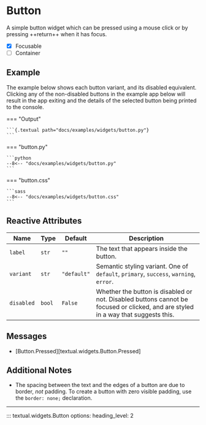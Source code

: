 # Button


A simple button widget which can be pressed using a mouse click or by pressing ++return++
when it has focus.

- [x] Focusable
- [ ] Container

## Example

The example below shows each button variant, and its disabled equivalent.
Clicking any of the non-disabled buttons in the example app below will result in the app exiting and the details of the selected button being printed to the console.

=== "Output"

    ```{.textual path="docs/examples/widgets/button.py"}
    ```

=== "button.py"

    ```python
    --8<-- "docs/examples/widgets/button.py"
    ```

=== "button.css"

    ```sass
    --8<-- "docs/examples/widgets/button.css"
    ```

## Reactive Attributes

| Name       | Type   | Default     | Description                                                                                                                       |
| ---------- | ------ | ----------- | --------------------------------------------------------------------------------------------------------------------------------- |
| `label`    | `str`  | `""`        | The text that appears inside the button.                                                                                          |
| `variant`  | `str`  | `"default"` | Semantic styling variant. One of `default`, `primary`, `success`, `warning`, `error`.                                             |
| `disabled` | `bool` | `False`     | Whether the button is disabled or not. Disabled buttons cannot be focused or clicked, and are styled in a way that suggests this. |

## Messages

- [Button.Pressed][textual.widgets.Button.Pressed]

## Additional Notes

* The spacing between the text and the edges of a button are due to border, _not_ padding. To create a button with zero visible padding, use the `border: none;` declaration.

---


::: textual.widgets.Button
    options:
      heading_level: 2
